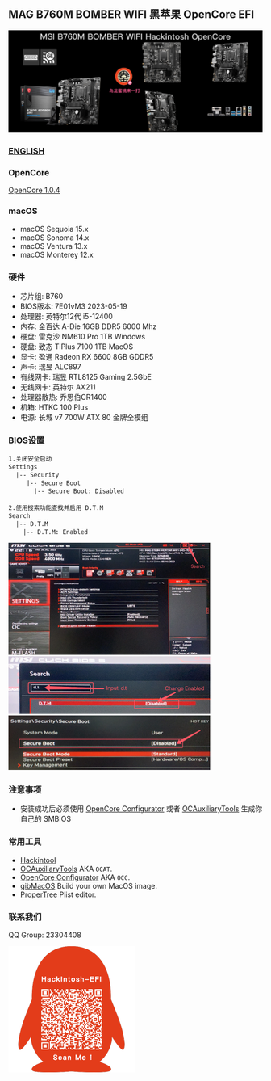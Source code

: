 ## MAG B760M BOMBER WIFI 黑苹果 OpenCore EFI

![image](Screenshot/Motherbord.png)

### [ENGLISH](README.EN.md)


### OpenCore

[OpenCore 1.0.4](https://github.com/acidanthera/OpenCorePkg)


### macOS

- macOS Sequoia   15.x
- macOS Sonoma   14.x
- macOS Ventura    13.x
- macOS Monterey 12.x


### 硬件

- 芯片组: B760
- BIOS版本: 7E01vM3 2023-05-19
- 处理器: 英特尔12代 i5-12400
- 内存:  金百达 A-Die 16GB DDR5 6000 Mhz
- 硬盘: 雷克沙 NM610 Pro 1TB Windows
- 硬盘: 致态 TiPlus 7100 1TB MacOS
- 显卡: 盈通  Radeon RX 6600 8GB GDDR5
- 声卡: 瑞昱 ALC897
- 有线网卡: 瑞昱 RTL8125 Gaming 2.5GbE
- 无线网卡: 英特尔 AX211
- 处理器散热: 乔思伯CR1400
- 机箱:  HTKC 100 Plus
- 电源:  长城 v7 700W ATX 80 金牌全模组


### BIOS设置

```
1.关闭安全启动
Settings
  |-- Security
     |-- Secure Boot
       |-- Secure Boot: Disabled

2.使用搜索功能查找并启用 D.T.M 
Search
  |-- D.T.M
    |-- D.T.M: Enabled

```

<img src="Screenshot/Search.png" alt="image" style="zoom:50%;" />

<img src="Screenshot/D.T.M.png" alt="image" style="zoom:50%;" />

<img src="Screenshot/SecureBoot.png" alt="image" style="zoom:50%;" />



### 注意事项

 - 安装成功后必须使用 [OpenCore Configurator](https://mackie100projects.altervista.org/opencore-configurator/) 或者 [OCAuxiliaryTools](https://github.com/ic005k/OCAuxiliaryTools) 生成你自己的 SMBIOS


### 常用工具

- [Hackintool](https://github.com/headkaze/Hackintool) 
- [OCAuxiliaryTools](https://github.com/ic005k/OCAuxiliaryTools) AKA `OCAT`.
- [OpenCore Configurator](https://mackie100projects.altervista.org/opencore-configurator/) AKA `OCC`.
- [gibMacOS](https://github.com/corpnewt/gibMacOS) Build your own MacOS image.
- [ProperTree](https://github.com/corpnewt/ProperTree) Plist editor.


### 联系我们

QQ Group: 23304408

![image](Screenshot/QRCode.png)
